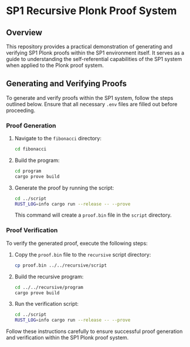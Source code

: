 # SP1 Recursive Plonk Proof System

## Overview

This repository provides a practical demonstration of generating and verifying SP1 Plonk proofs within the SP1 environment itself. It serves as a guide to understanding the self-referential capabilities of the SP1 system when applied to the Plonk proof system.

## Generating and Verifying Proofs

To generate and verify proofs within the SP1 system, follow the steps outlined below. Ensure that all necessary `.env` files are filled out before proceeding.

### Proof Generation

1. Navigate to the `fibonacci` directory:
    ```bash
    cd fibonacci
    ```
2. Build the program:
    ```bash
    cd program
    cargo prove build
    ```
3. Generate the proof by running the script:
    ```bash
    cd ../script
    RUST_LOG=info cargo run --release -- --prove
    ```
   This command will create a `proof.bin` file in the `script` directory.

### Proof Verification

To verify the generated proof, execute the following steps:

1. Copy the `proof.bin` file to the `recursive` script directory:
    ```bash
    cp proof.bin ../../recursive/script
    ```
2. Build the recursive program:
    ```bash
    cd ../../recursive/program
    cargo prove build
    ```
3. Run the verification script:
    ```bash
    cd ../script
    RUST_LOG=info cargo run --release -- --prove 
    ```

Follow these instructions carefully to ensure successful proof generation and verification within the SP1 Plonk proof system.